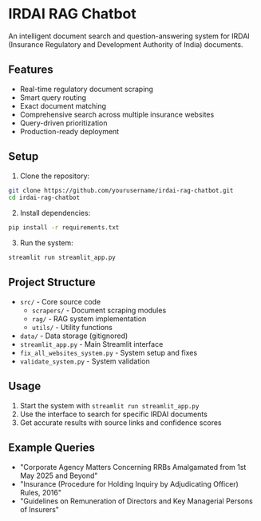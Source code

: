 # IRDAI RAG Chatbot

An intelligent document search and question-answering system for IRDAI (Insurance Regulatory and Development Authority of India) documents.

## Features

- Real-time regulatory document scraping
- Smart query routing
- Exact document matching
- Comprehensive search across multiple insurance websites
- Query-driven prioritization
- Production-ready deployment

## Setup

1. Clone the repository:
```bash
git clone https://github.com/yourusername/irdai-rag-chatbot.git
cd irdai-rag-chatbot
```

2. Install dependencies:
```bash
pip install -r requirements.txt
```

3. Run the system:
```bash
streamlit run streamlit_app.py
```

## Project Structure

- `src/` - Core source code
  - `scrapers/` - Document scraping modules
  - `rag/` - RAG system implementation
  - `utils/` - Utility functions
- `data/` - Data storage (gitignored)
- `streamlit_app.py` - Main Streamlit interface
- `fix_all_websites_system.py` - System setup and fixes
- `validate_system.py` - System validation

## Usage

1. Start the system with `streamlit run streamlit_app.py`
2. Use the interface to search for specific IRDAI documents
3. Get accurate results with source links and confidence scores

## Example Queries

- "Corporate Agency Matters Concerning RRBs Amalgamated from 1st May 2025 and Beyond"
- "Insurance (Procedure for Holding Inquiry by Adjudicating Officer) Rules, 2016"
- "Guidelines on Remuneration of Directors and Key Managerial Persons of Insurers"
